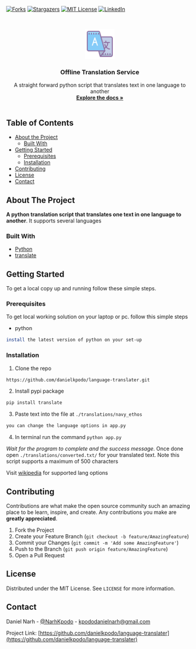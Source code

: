 [![Forks][forks-shield]][forks-url]
[![Stargazers][stars-shield]][stars-url]
[![MIT License][license-shield]][license-url]
[![LinkedIn][linkedin-shield]][linkedin-url]

<!-- PROJECT LOGO -->
<br />
<p align="center">
  <a href="https://github.com/danielkpodo/language-translater">
    <img src="images/translate.png" alt="Logo" width="80" height="80">
  </a>

  <h3 align="center">Offline Translation Service</h3>

  <p align="center">
    A straight forward python script that translates text in one language to another
    <br />
    <a href="https://github.com/danielkpodo/language-translater"><strong>Explore the docs »</strong></a>
    <br />
    <br />
  </p>
</p>

<!-- TABLE OF CONTENTS -->

## Table of Contents

- [About the Project](#about-the-project)
  - [Built With](#built-with)
- [Getting Started](#getting-started)
  - [Prerequisites](#prerequisites)
  - [Installation](#installation)
- [Contributing](#contributing)
- [License](#license)
- [Contact](#contact)

<!-- ABOUT THE PROJECT -->

## About The Project

**A python translation script that translates one text in one language to another**.
It supports several languages

### Built With

- [Python]()
- [translate](https://pypi.org/project/translate/)

<!-- GETTING STARTED -->

## Getting Started

To get a local copy up and running follow these simple steps.

### Prerequisites

To get local working solution on your laptop or pc. follow this simple steps

- python

```sh
install the latest version of python on your set-up
```

### Installation

1. Clone the repo

```sh
https://github.com/danielkpodo/language-translater.git
```

2. Install pypi package

```sh
pip install translate
```

3. Paste text into the file at `./translations/navy_ethos`

```sh
you can change the language options in app.py
```

4. In terminal run the command `python app.py`

_Wait for the program to complete and the success message_. Once done open `./translations/converted.txt/` for your translated text. Note this script supports a maximum of 500 characters

Visit [wikipedia](https://en.wikipedia.org/wiki/ISO_639-1) for supported lang options

## Contributing

Contributions are what make the open source community such an amazing place to be learn, inspire, and create. Any contributions you make are **greatly appreciated**.

1. Fork the Project
2. Create your Feature Branch (`git checkout -b feature/AmazingFeature`)
3. Commit your Changes (`git commit -m 'Add some AmazingFeature'`)
4. Push to the Branch (`git push origin feature/AmazingFeature`)
5. Open a Pull Request

<!-- LICENSE -->

## License

Distributed under the MIT License. See `LICENSE` for more information.

<!-- CONTACT -->

## Contact

Daniel Narh - [@NarhKpodo](https://twitter.com/NarhKpodo) - kpododanielnarh@gmail.com

Project Link: [https://github.com/danielkpodo/language-translater](https://github.com/danielkpodo/language-translater)

[forks-shield]: https://img.shields.io/github/forks/danielkpodo/language-translater.svg?style=flat-square
[forks-url]: https://github.com/danielkpodo/language-translater/network/members
[stars-shield]: https://img.shields.io/github/stars/danielkpodo/language-translater.svg?style=flat-square
[stars-url]: https://github.com/danielkpodo/language-translater/stargazers
[license-shield]: https://img.shields.io/github/license/danielkpodo/language-translater.svg?style=flat-square
[license-url]: https://github.com/danielkpodo/language-translater/blob/master/LICENSE.txt
[linkedin-shield]: https://img.shields.io/badge/-LinkedIn-black.svg?style=flat-square&logo=linkedin&colorB=555
[linkedin-url]: https://www.linkedin.com/in/daniel-narh-kpodo/
